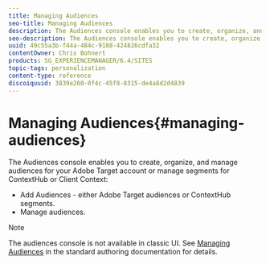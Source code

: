 ```yaml
---
title: Managing Audiences
seo-title: Managing Audiences
description: The Audiences console enables you to create, organize, and manage audiences for your Adobe Target account or manage segments for ContextHub or Client Context.
seo-description: The Audiences console enables you to create, organize, and manage audiences for your Adobe Target account or manage segments for ContextHub or Client Context.
uuid: 49c55a3b-f44a-484c-9188-424826cdfa32
contentOwner: Chris Bohnert
products: SG_EXPERIENCEMANAGER/6.4/SITES
topic-tags: personalization
content-type: reference
discoiquuid: 3839e260-0f4c-45f8-8315-de4a8d2d4839
---
```


# Managing Audiences{#managing-audiences}

The Audiences console enables you to create, organize, and manage audiences for your Adobe Target account or manage segments for ContextHub or Client Context:

* Add Audiences - either Adobe Target audiences or ContextHub segments.
* Manage audiences.

>[!NOTE]
>
>The audiences console is not available in classic UI. See [Managing Audiences](../../../sites/authoring/using/managing-audiences.md) in the standard authoring documentation for details.

